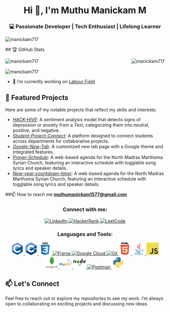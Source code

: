 <h1 align="center">Hi 👋, I'm Muthu Manickam M</h1>
<h3 align="center">💻 Passionate Developer | Tech Enthusiast | Lifelong Learner</h3>

<p align="left"> <img src="https://komarev.com/ghpvc/?username=manickam717&label=Profile%20views&color=0e75b6&style=flat" alt="manickam717" /> </p>

## 🏆 GitHub Stats

<p><img align="left" src="https://github-readme-stats.vercel.app/api/top-langs?username=manickam717&show_icons=true&locale=en&layout=compact" alt="manickam717" /></p>

<p>&nbsp;<img align="right" src="https://github-readme-stats.vercel.app/api?username=manickam717&show_icons=true&locale=en" alt="manickam717" /></p>

<p><img align="center" src="https://github-readme-streak-stats.herokuapp.com/?user=manickam717&" alt="manickam717" /></p>


- 🔭 I’m currently working on [Labour Field](https://github.com/HACKTHON-2024/Labour-Field)

## 🚀 Featured Projects
Here are some of my notable projects that reflect my skills and interests:

- *[HACK-HIVE](https://github.com/HACKTHON-2024/Mentel-health-analysis-):* A sentiment analysis model that detects signs of depression or anxiety from a Text, categorizing them into neutral, positive, and negative.
- *[Student-Project-Connect](https://github.com/Manickam717/Quark):* A platform designed to connect students across departments for collaborative projects.
- *[Google-New-Tab](https://github.com/Manickam717/Google-New-Tab):* A customized new tab page with a Google theme and integrated features.
- *[Prayer-Schedule](https://github.com/Manickam717/Prayer-Schedule):* A web-based agenda for the North Madras Marthoma Syrian Church, featuring an interactive schedule with togglable song lyrics and speaker details.
- *[New-year-countdown-timer](https://github.com/Manickam717/New-year-countdown-timer):* A web-based agenda for the North Madras Marthoma Syrian Church, featuring an interactive schedule with togglable song lyrics and speaker details.

##📫 How to reach me **muthumanickam1577@gmail.com**

<h3 align="center">Connect with me:</h3>
<p align="center">
  <a href="https://www.linkedin.com/in/muthu-manickam-m-1bba17257/" target="_blank">
    <img align="center" src="https://raw.githubusercontent.com/rahuldkjain/github-profile-readme-generator/master/src/images/icons/Social/linked-in-alt.svg" alt="LinkedIn" height="30" width="40" />
  </a>
  <a href="https://www.hackerrank.com/h221401049" target="_blank">
    <img align="center" src="https://raw.githubusercontent.com/rahuldkjain/github-profile-readme-generator/master/src/images/icons/Social/hackerrank.svg" alt="HackerRank" height="30" width="40" />
  </a>
  <a href="https://leetcode.com/u/qjdsf5kats/" target="_blank">
    <img align="center" src="https://raw.githubusercontent.com/rahuldkjain/github-profile-readme-generator/master/src/images/icons/Social/leet-code.svg" alt="LeetCode" height="30" width="40" />
  </a>
</p>

<h3 align="center">Languages and Tools:</h3>
<p align="center">
  <a href="https://www.cprogramming.com/" target="_blank">
    <img src="https://raw.githubusercontent.com/devicons/devicon/master/icons/c/c-original.svg" alt="C" width="40" height="40" />
  </a>
  <a href="https://www.w3schools.com/cpp/" target="_blank">
    <img src="https://raw.githubusercontent.com/devicons/devicon/master/icons/cplusplus/cplusplus-original.svg" alt="C++" width="40" height="40" />
  </a>
  <a href="https://www.w3schools.com/css/" target="_blank">
    <img src="https://raw.githubusercontent.com/devicons/devicon/master/icons/css3/css3-original-wordmark.svg" alt="CSS3" width="40" height="40" />
  </a>
  <a href="https://www.figma.com/" target="_blank">
    <img src="https://www.vectorlogo.zone/logos/figma/figma-icon.svg" alt="Figma" width="40" height="40" />
  </a>
  <a href="https://cloud.google.com/" target="_blank">
    <img src="https://www.vectorlogo.zone/logos/google_cloud/google_cloud-icon.svg" alt="Google Cloud" width="40" height="40" />
  </a>
  <a href="https://git-scm.com/" target="_blank">
    <img src="https://www.vectorlogo.zone/logos/git-scm/git-scm-icon.svg" alt="Git" width="40" height="40" />
  </a>
  <a href="https://www.w3.org/html/" target="_blank">
    <img src="https://raw.githubusercontent.com/devicons/devicon/master/icons/html5/html5-original-wordmark.svg" alt="HTML5" width="40" height="40" />
  </a>
  <a href="https://www.java.com/" target="_blank">
    <img src="https://raw.githubusercontent.com/devicons/devicon/master/icons/java/java-original.svg" alt="Java" width="40" height="40" />
  </a>
  <a href="https://developer.mozilla.org/en-US/docs/Web/JavaScript" target="_blank">
    <img src="https://raw.githubusercontent.com/devicons/devicon/master/icons/javascript/javascript-original.svg" alt="JavaScript" width="40" height="40" />
  </a>
  <a href="https://www.mongodb.com/" target="_blank">
    <img src="https://raw.githubusercontent.com/devicons/devicon/master/icons/mongodb/mongodb-original-wordmark.svg" alt="MongoDB" width="40" height="40" />
  </a>
  <a href="https://www.mysql.com/" target="_blank">
    <img src="https://raw.githubusercontent.com/devicons/devicon/master/icons/mysql/mysql-original-wordmark.svg" alt="MySQL" width="40" height="40" />
  </a>
  <a href="https://nodejs.org/" target="_blank">
    <img src="https://raw.githubusercontent.com/devicons/devicon/master/icons/nodejs/nodejs-original-wordmark.svg" alt="Node.js" width="40" height="40" />
  </a>
  <a href="https://postman.com/" target="_blank">
    <img src="https://www.vectorlogo.zone/logos/getpostman/getpostman-icon.svg" alt="Postman" width="40" height="40" />
  </a>
  <a href="https://www.python.org/" target="_blank">
    <img src="https://raw.githubusercontent.com/devicons/devicon/master/icons/python/python-original.svg" alt="Python" width="40" height="40" />
  </a>
</p>

## 📫 Let's Connect
Feel free to reach out or explore my repositories to see my work. I’m always open to collaborating on exciting projects and discussing new ideas.
